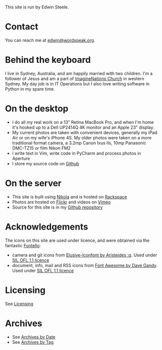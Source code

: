 <!--
.. title: About the author and the site
.. slug: about
.. date: 2013/01/12 16:29:40
.. spellcheck_exceptions: Fontello,Iconfont,Aristeides,Stathopoulos,Dave,Gandy,SIL,OFL,DMC,Flickr,Github,IIs,ImagineNations,Ixus,MacBook,PyCharm,RSS,Rackspace,TZ,Vimeo,edwin,iPad,iPhone,wordspeak,Nikola
.. tags: 
.. link: 
.. description: 
-->


This site is run by Edwin Steele.

Contact
=======

You can reach me at <edwin@wordspeak.org>.

Behind the keyboard
===================

I live in Sydney, Australia, and am happily married with two children. I'm a follower of Jesus and am a part of [ImagineNations Church](https://inchurch.com.au) in western Sydney. My day job is in IT Operations but I also love writing software in Python in my spare time.

On the desktop
==============

-   I do all my real work on a 13" Retina MacBook Pro, and when I'm home it's hooked up to a Dell UP2414Q 4K monitor and an Apple 23" display.
-   My current photos are taken with convenient devices, generally my iPad Air or on my wife's iPhone 4S. My older photos were taken on a more traditional format camera, a 3.2mp Canon Ixus IIs, 10mp Panasonic DMC-TZ15 or film Nikon FM2
-   I write text in Vim, write code in PyCharm and process photos in Aperture
-   I store my source code on [Github](https://github.com/edwinsteele)

On the server
=============

-   This site is built using [Nikola](http://getnikola.com) and is hosted on [Rackspace](https://www.rackspace.com/en-au)
-   Photos are hosted on [Flickr](http://www.flickr.com/photos/edwin_steele/) and videos on [Vimeo](https://vimeo.com/edwinsteele/videos)
-   Source for this site is in my [Github repository](https://github.com/edwinsteele/wordspeak.org)

Acknowledgements
================

The icons on this site are used under licence, and were obtained via the fantastic [Fontello](http://fontello.com):
- camera and git icons from [Elusive-Iconfont by Aristeides :q](https://github.com/reduxframework/elusive-iconfont). Used under [SIL OFL 1.1 licence](http://scripts.sil.org/cms/scripts/page.php?site_id=nrsi&id=OFL)
- document, info, mail and RSS icons from [Font Awesome by Dave Gandy](http://fontawesome.io/). Used under [SIL OFL 1.1 licence](http://scripts.sil.org/cms/scripts/page.php?site_id=nrsi&id=OFL)

Licensing
=========

See [Licensing](/pages/licensing.html)

Archives
========

-   See [Archives by Date](/archive.html)
-   See [Archives by Tag](/categories/index.html)

